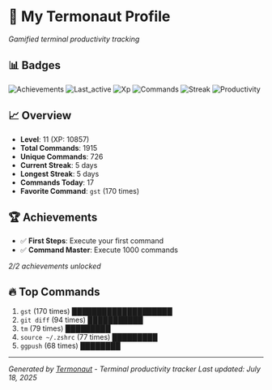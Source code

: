 # 🚀 My Termonaut Profile

*Gamified terminal productivity tracking*

## 📊 Badges

![Achievements](https://img.shields.io/badge/Achievements-5%2F10-blue?style=flat-square&logo=terminal&logoColor=white) ![Last_active](https://img.shields.io/badge/Last+Active-3h+ago-green?style=flat-square&logo=terminal&logoColor=white) ![Xp](https://img.shields.io/badge/XP-Level+11+%2810857%2F14400%29-blue?style=flat-square&logo=terminal&logoColor=white) ![Commands](https://img.shields.io/badge/Commands-1915-blue?style=flat-square&logo=terminal&logoColor=white) ![Streak](https://img.shields.io/badge/Streak-5+days-green?style=flat-square&logo=terminal&logoColor=white) ![Productivity](https://img.shields.io/badge/Productivity-80.0%25-green?style=flat-square&logo=terminal&logoColor=white) 

## 📈 Overview

- **Level**: 11 (XP: 10857)
- **Total Commands**: 1915
- **Unique Commands**: 726
- **Current Streak**: 5 days
- **Longest Streak**: 5 days
- **Commands Today**: 17
- **Favorite Command**: `gst` (170 times)

## 🏆 Achievements

- ✅ **First Steps**: Execute your first command
- ✅ **Command Master**: Execute 1000 commands

*2/2 achievements unlocked*

## 🔥 Top Commands

1. `gst` (170 times) ████████████████████
2. `git diff` (94 times) ███████████
3. `tm` (79 times) █████████
4. `source ~/.zshrc` (77 times) █████████
5. `ggpush` (68 times) ████████

---

*Generated by [Termonaut](https://github.com/oiahoon/termonaut) - Terminal productivity tracker*
*Last updated: July 18, 2025*
